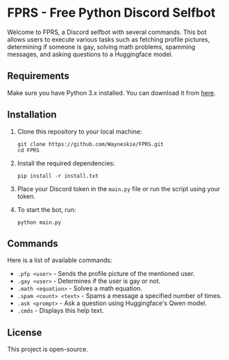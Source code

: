 # FPRS - Free Python Discord Selfbot

Welcome to FPRS, a Discord selfbot with several commands. This bot allows users to execute various tasks such as fetching profile pictures, determining if someone is gay, solving math problems, spamming messages, and asking questions to a Huggingface model.

## Requirements

Make sure you have Python 3.x installed. You can download it from [here](https://www.python.org/downloads/).

## Installation

1. Clone this repository to your local machine:

    ```
    git clone https://github.com/Wayneskie/FPRS.git
    cd FPRS
    ```

2. Install the required dependencies:

    ```
    pip install -r install.txt
    ```

3. Place your Discord token in the `main.py` file or run the script using your token.

4. To start the bot, run:

    ```
    python main.py
    ```

## Commands

Here is a list of available commands:

- `.pfp <user>` - Sends the profile picture of the mentioned user.
- `.gay <user>` - Determines if the user is gay or not.
- `.math <equation>` - Solves a math equation.
- `.spam <count> <text>` - Spams a message a specified number of times.
- `.ask <prompt>` - Ask a question using Huggingface's Qwen model.
- `.cmds` - Displays this help text.

## License

This project is open-source.
